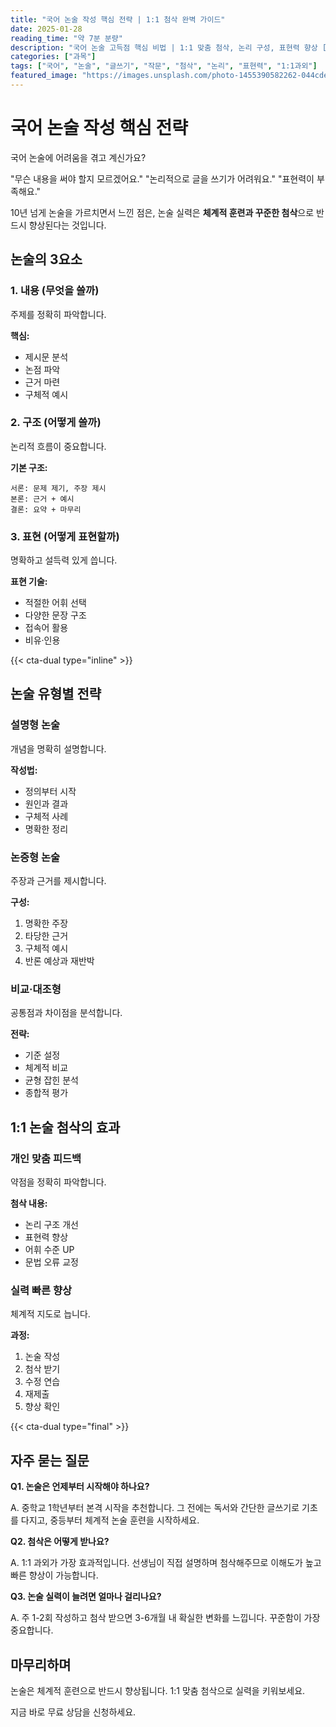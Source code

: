 ```yaml
---
title: "국어 논술 작성 핵심 전략 | 1:1 첨삭 완벽 가이드"
date: 2025-01-28
reading_time: "약 7분 분량"
description: "국어 논술 고득점 핵심 비법 | 1:1 맞춤 첨삭, 논리 구성, 표현력 향상 [2025년]"
categories: ["과목"]
tags: ["국어", "논술", "글쓰기", "작문", "첨삭", "논리", "표현력", "1:1과외"]
featured_image: "https://images.unsplash.com/photo-1455390582262-044cdead277a?w=1200&h=630&fit=crop"
---
```


# 국어 논술 작성 핵심 전략

국어 논술에 어려움을 겪고 계신가요?

"무슨 내용을 써야 할지 모르겠어요."
"논리적으로 글을 쓰기가 어려워요."
"표현력이 부족해요."

10년 넘게 논술을 가르치면서 느낀 점은,
논술 실력은 **체계적 훈련과 꾸준한 첨삭**으로 반드시 향상된다는 것입니다.

## 논술의 3요소

### 1. 내용 (무엇을 쓸까)

주제를 정확히 파악합니다.

**핵심:**
- 제시문 분석
- 논점 파악
- 근거 마련
- 구체적 예시

### 2. 구조 (어떻게 쓸까)

논리적 흐름이 중요합니다.

**기본 구조:**
```
서론: 문제 제기, 주장 제시
본론: 근거 + 예시
결론: 요약 + 마무리
```

### 3. 표현 (어떻게 표현할까)

명확하고 설득력 있게 씁니다.

**표현 기술:**
- 적절한 어휘 선택
- 다양한 문장 구조
- 접속어 활용
- 비유·인용

{{< cta-dual type="inline" >}}

## 논술 유형별 전략

### 설명형 논술

개념을 명확히 설명합니다.

**작성법:**
- 정의부터 시작
- 원인과 결과
- 구체적 사례
- 명확한 정리

### 논증형 논술

주장과 근거를 제시합니다.

**구성:**
1. 명확한 주장
2. 타당한 근거
3. 구체적 예시
4. 반론 예상과 재반박

### 비교·대조형

공통점과 차이점을 분석합니다.

**전략:**
- 기준 설정
- 체계적 비교
- 균형 잡힌 분석
- 종합적 평가

## 1:1 논술 첨삭의 효과

### 개인 맞춤 피드백

약점을 정확히 파악합니다.

**첨삭 내용:**
- 논리 구조 개선
- 표현력 향상
- 어휘 수준 UP
- 문법 오류 교정

### 실력 빠른 향상

체계적 지도로 늡니다.

**과정:**
1. 논술 작성
2. 첨삭 받기
3. 수정 연습
4. 재제출
5. 향상 확인

{{< cta-dual type="final" >}}

## 자주 묻는 질문

**Q1. 논술은 언제부터 시작해야 하나요?**

A. 중학교 1학년부터 본격 시작을 추천합니다.
그 전에는 독서와 간단한 글쓰기로 기초를 다지고,
중등부터 체계적 논술 훈련을 시작하세요.

**Q2. 첨삭은 어떻게 받나요?**

A. 1:1 과외가 가장 효과적입니다.
선생님이 직접 설명하며 첨삭해주므로
이해도가 높고 빠른 향상이 가능합니다.

**Q3. 논술 실력이 늘려면 얼마나 걸리나요?**

A. 주 1-2회 작성하고 첨삭 받으면
3-6개월 내 확실한 변화를 느낍니다.
꾸준함이 가장 중요합니다.

## 마무리하며

논술은 체계적 훈련으로 반드시 향상됩니다.
1:1 맞춤 첨삭으로 실력을 키워보세요.

지금 바로 무료 상담을 신청하세요.
